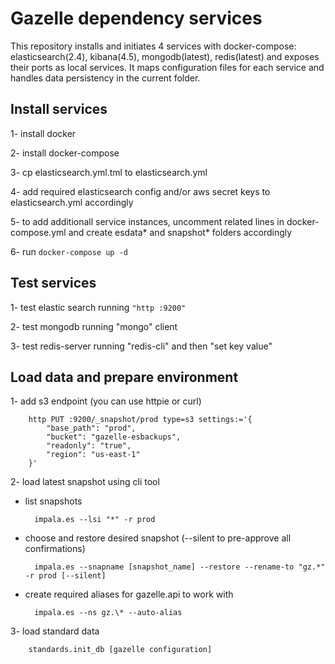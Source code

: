 # Gazelle dependency services

This repository installs and initiates 4 services with docker-compose: elasticsearch(2.4), kibana(4.5), mongodb(latest), redis(latest)
and exposes their ports as local services.
It maps configuration files for each service and handles data persistency in the current folder.

## Install services

1- install docker

2- install docker-compose

3- cp elasticsearch.yml.tml to elasticsearch.yml

4- add required elasticsearch config and/or aws secret keys to elasticsearch.yml accordingly

5- to add additionall service instances, uncomment related lines in docker-compose.yml and create esdata* and snapshot* folders accordingly

6- run ```docker-compose up -d```

## Test services

1- test elastic search running ```"http :9200"```

2- test mongodb running "mongo" client

3- test redis-server running "redis-cli" and then "set key value"


## Load data and prepare environment

1- add s3 endpoint (you can use httpie or curl)

        http PUT :9200/_snapshot/prod type=s3 settings:='{
            "base_path": "prod",
            "bucket": "gazelle-esbackups",
            "readonly": "true",
            "region": "us-east-1"
        }'

2- load latest snapshot using cli tool

- list snapshots

        impala.es --lsi "*" -r prod

- choose and restore desired snapshot (--silent to pre-approve all confirmations)

        impala.es --snapname [snapshot_name] --restore --rename-to "gz.*" -r prod [--silent]

- create required aliases for gazelle.api to work with

        impala.es --ns gz.\* --auto-alias

3- load standard data

        standards.init_db [gazelle configuration]
